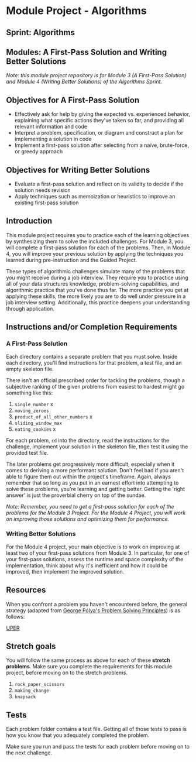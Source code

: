 # Module Project - Algorithms

## Sprint: Algorithms

## Modules: A First-Pass Solution and Writing Better Solutions

*Note: this module project repository is for Module 3 (A First-Pass Solution) and Module 4 (Writing Better Solutions) of the Algorithms Sprint.*

## Objectives for A First-Pass Solution

* Effectively ask for help by giving the expected vs. experienced behavior, explaining what specific actions they've taken so far, and providing all relevant information and code
* Interpret a problem, specification, or diagram and construct a plan for implementing a solution in code
* Implement a first-pass solution after selecting from a naïve, brute-force, or greedy approach

## Objectives for Writing Better Solutions

* Evaluate a first-pass solution and reflect on its validity to decide if the solution needs revision
* Apply techniques such as memoization or heuristics to improve an existing first-pass solution

## Introduction

This module project requires you to practice each of the learning objectives by synthesizing them to solve the included challenges. For Module 3, you will complete a first-pass solution for each of the problems. Then, in Module 4, you will improve your previous solution by applying the techniques you learned during pre-instruction and the Guided Project.

These types of algorithmic challenges simulate many of the problems that you might receive during a job interview. They require you to practice using all of your data structures knowledge, problem-solving capabilities, and algorithmic practice that you've done thus far. The more practice you get at applying these skills, the more likely you are to do well under pressure in a job interview setting. Additionally, this practice deepens your understanding through application.

## Instructions and/or Completion Requirements
### A First-Pass Solution

Each directory contains a separate problem that you must solve. Inside each directory, you'll find instructions for that problem, a test file, and an empty skeleton file.

There isn't an official prescribed order for tackling the problems, though a subjective ranking of the given problems from easiest to hardest might go something like this:

 1. `single_number`  x
 2. `moving_zeroes`  
 3. `product_of_all_other_numbers`  x
 4. `sliding_window_max`
 5. `eating_cookies`  x

For each problem, `cd` into the directory, read the instructions for the challenge, implement your solution in the skeleton file, then test it using the provided test file.

The later problems get progressively more difficult, especially when it comes to deriving a more performant solution. Don't feel bad if you aren't able to figure them out within the project's timeframe. Again, always remember that so long as you put in an earnest effort into attempting to solve these problems, you're learning and getting better. Getting the 'right answer' is just the proverbial cherry on top of the sundae.

*Note: Remember, you need to get a first-pass solution for each of the problems for the Module 3 Project. For the Module 4 Project, you will work on improving those solutions and optimizing them for performance.*

### Writing Better Solutions

For the Module 4 project, your main objective is to work on improving at least two of your first-pass solutions from Module 3. In particular, for one of your first-pass solutions, assess the runtime and space complexity of the implementation, think about why it's inefficient and how it could be improved, then implement the improved solution. 

## Resources

When you confront a problem you haven't encountered before, the general strategy (adapted from [George Pólya's Problem Solving Principles](https://en.wikipedia.org/wiki/How_to_Solve_It)) is as follows:

[UPER](https://github.com/LambdaSchool/CS-Wiki/wiki/Lambda-Problem-Solving-Framework)

## Stretch goals

You will follow the same process as above for each of these **stretch problems**. Make sure you complete the requirements for this module project, before moving on to the stretch problems.

1. `rock_paper_scissors`
2. `making_change`
3. `knapsack`

## Tests

Each problem folder contains a test file. Getting all of those tests to pass is how you know that you adequately completed the problem.

Make sure you run and pass the tests for each problem before moving on to the next challenge.
